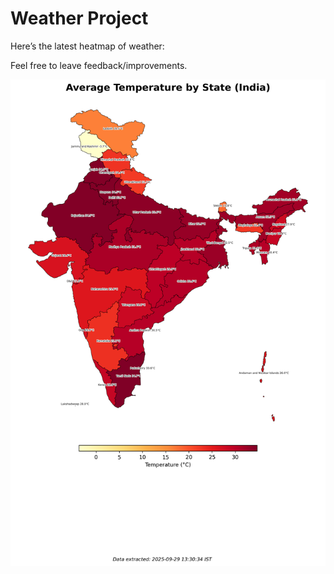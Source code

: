 # Weather Project

Here’s the latest heatmap of weather:

Feel free to leave feedback/improvements.

![India Heatmap](docs/assets/india_heatmap.png?v=DA3CA4)
